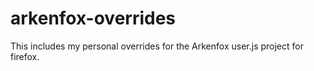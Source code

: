 # arkenfox-overrides
This includes my personal overrides for the Arkenfox user.js project for firefox.
